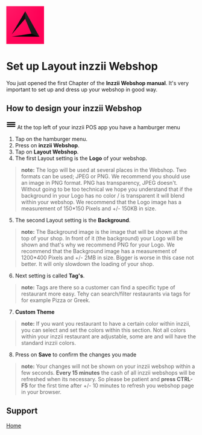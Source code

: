 <img src="../Assets/Pictures/play_store_512.png" alt="inzzii logo" width="100"/>

# Set up Layout inzzii Webshop

You just opened the first Chapter of the **Inzzii Webshop manual**. It's very important to set up and dress up your webshop in good way.

## How to design your inzzii Webshop

<img src="../Assets/Pictures/Hmenu.png" alt="hamburgermenu" width="25" height="25"/> At the top left of your inzzii POS app you have a hamburger menu 
1. Tap on the hamburger menu.
2. Press on **inzzii Webshop**.
3. Tap on **Layout Webshop**.
4. The first Layout setting is the **Logo** of your webshop.
> **note:** The logo will be used at several places in the Webshop. Two formats can be used; JPEG or PNG. We recommend you should use an image in PNG format. PNG has transparency, JPEG doesn't. Without going to be too technical we hope you understand that if the background in your Logo has no color / is transparent it will blend within your webshop. We recommend that the Logo image has a measurement of 150*150 Pixels and +/- 150KB in size.
5. The second Layout setting is the **Background**.
> **note:** The Background image is the image that will be shown at the top of your shop. In front of it (the background) your Logo will be shown and that's why we recommend PNG for your Logo. We recommend that the Background image has a measurement of 1200*400 Pixels and +/- 2MB in size. Bigger is worse in this case not better. It will only slowdown the loading of your shop.
6. Next setting is called **Tag's**.
> **note:** Tags are there so a customer can find a specific type of restaurant more easy. Tehy can search/filter restaurants via tags for for example Pizza or Greek.
7. **Custom Theme**
> **note:** If you want you restaurant to have a certain color within inzzii, you can select and set the colors within this section. Not all colors within your inzzii restaurant are adjustable, some are and will have the standard inzzii colors. 
8. Press on **Save** to confirm the changes you made
> **note:** Your changes will not be shown on your inzzii webshop within a few seconds. **Every 15 minutes** the cash of all inzzii webshops will be refreshed when its necessary. So please be patient and **press CTRL-F5** for the first time after +/- 10 minutes to refresh you webshop page in your browser.



## Support
[Home](../index.md)